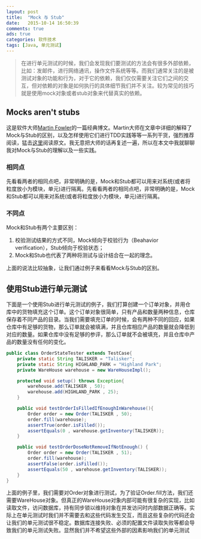 ```yaml
---
layout: post
title:  "Mock 与 Stub"
date:   2015-10-14 16:50:39
comments: true
ads: true
categories: 软件技术
tags: [Java, 单元测试]
---
```


>在进行单元测试的时候，我们会发现我们要测试的方法会有很多外部依赖，比如：发邮件，进行网络通讯，操作文件系统等等。而我们通常关注的是被测试对象的功能和行为，对于它的依赖，我们仅仅需要关注它们之间的交互，但对依赖的对象是如何执行的具体细节我们并不关注。较为常见的技巧就是使用mock对象或者stub对象来代替真实的依赖。

## Mocks aren't stubs

这是软件大师[Martin Fowler](http://martinfowler.com/)的一篇经典博文。Martin大师在文章中详细的解释了Mock与Stub的区别，以及怎样使用它们进行TDD实践等等一系列干货，强烈推荐阅读，猛击[这里](http://martinfowler.com/articles/mocksArentStubs.html)阅读原文。我无意把大师的话再复述一遍，所以在本文中我就聊聊我对Mock与Stub的理解以及一些实践。

<!--more-->

### 相同点

先看看两者的相同点吧，非常明确的是，Mock和Stub都可以用来对系统(或者将粒度放小为模块，单元)进行隔离。先看看两者的相同点吧，非常明确的是，Mock和Stub都可以用来对系统(或者将粒度放小为模块，单元)进行隔离。

### 不同点

Mock和Stub有两个主要区别：

1. 校验测试结果的方式不同，Mock倾向于校验行为（Beahavior verification），Stub倾向于校验状态；
2. Mock和Stub也代表了两种将测试与设计结合在一起的理念。

上面的说法比较抽象，让我们通过例子来看看Mock与Stub的区别。

## 使用Stub进行单元测试

下面是一个使用Stub进行单元测试的例子，我们打算创建一个订单对象，并用仓库中的货物填充这个订单。这个订单对象很简单，只有产品和数量两种信息，仓库保存着不同产品的目录。当我们需要填充订单的时候，会有两种不同的回应，如果仓库中有足够的货物，那么订单就会被填满，并且仓库相应产品的数量就会降低到对应的数量。如果仓库中没有足够的参评，那么订单就不会被填充，并且仓库中产品的数量没有任何的变化。

```java
public class OrderStateTester extends TestCase{
    private static String TALISKER = "Talisker";
    private static String HIGHLAND_PARK = "Highland Park";
    private WareHouse warehouse = new WareHouseImpl();

    protected void setup() throws Exception{
        warehouse.add(TALISKER , 50);
        warehouse.add(HIGHLAND_PARK , 25);
    }

    public void testOrderIsFilledIfEnoughInWarehouse(){
        Order order = new Order(TALISKER , 50);
        order.fill(warehouse);
        assertTrue(order.isFilled());
        assertEquals(0 , warehouse.getInventory(TALISKER));
    }

    public void testOrderDoseNotRemoveIfNotEnough() {
        Order order = new Order(TALISKER , 51);
        order.fill(warehouse);
        assertFalse(order.isFilled());
        assertEquals(50 , warehouse.getInventory(TALISKER));
    }
}
```

上面的例子里，我们需要对Order对象进行测试，为了验证Order.fill方法，我们还需要WareHouse对象。但真正的WareHouse对象内部可能有很复杂的实现，比如读取文件，访问数据库，持有同步锁以维持对象在并发访问时内部数据正确等。实际上在单元测试时我们并不需要去和这些代码发生交互，而且这些复杂的代码还会让我们的单元测试很不稳定。数据库连接失败、必须的配置文件读取失败等都会导致我们的单元测试失败。显然我们并不希望这些外部的因素影响我们的单元测试
